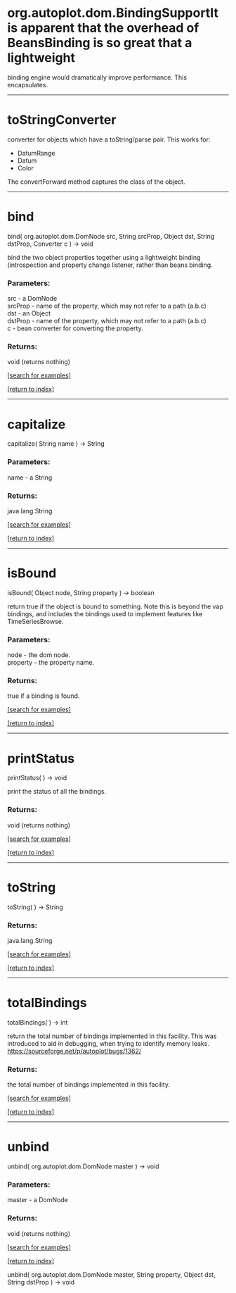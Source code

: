 # org.autoplot.dom.BindingSupportIt is apparent that the overhead of BeansBinding is so great that a lightweight
 binding engine would dramatically improve performance.  This encapsulates.
***
<a name="toStringConverter"></a>
# toStringConverter

converter for objects which have a toString/parse pair.  This works for:
 <ul>
 <li>DatumRange
 <li>Datum
 <li>Color
 </ul>
 The convertForward method captures the class of the object.

***
<a name="bind"></a>
# bind
bind( org.autoplot.dom.DomNode src, String srcProp, Object dst, String dstProp, Converter c ) &rarr; void

bind the two object properties together using a lightweight binding (introspection and
 property change listener, rather than beans binding.

### Parameters:
src - a DomNode
<br>srcProp - name of the property, which may not refer to a path (a.b.c)
<br>dst - an Object
<br>dstProp - name of the property, which may not refer to a path (a.b.c)
<br>c - bean converter for converting the property.

### Returns:
void (returns nothing)


<a href="https://github.com/autoplot/dev/search?q=bind&unscoped_q=bind">[search for examples]</a>

<a href="https://github.com/autoplot/documentation/blob/master/javadoc/index-all.md">[return to index]</a>

***
<a name="capitalize"></a>
# capitalize
capitalize( String name ) &rarr; String



### Parameters:
name - a String

### Returns:
java.lang.String


<a href="https://github.com/autoplot/dev/search?q=capitalize&unscoped_q=capitalize">[search for examples]</a>

<a href="https://github.com/autoplot/documentation/blob/master/javadoc/index-all.md">[return to index]</a>

***
<a name="isBound"></a>
# isBound
isBound( Object node, String property ) &rarr; boolean

return true if the object is bound to something.  Note this is 
 beyond the vap bindings, and includes the bindings used to implement
 features like TimeSeriesBrowse.

### Parameters:
node - the dom node.
<br>property - the property name.

### Returns:
true if a binding is found.

<a href="https://github.com/autoplot/dev/search?q=isBound&unscoped_q=isBound">[search for examples]</a>

<a href="https://github.com/autoplot/documentation/blob/master/javadoc/index-all.md">[return to index]</a>

***
<a name="printStatus"></a>
# printStatus
printStatus(  ) &rarr; void

print the status of all the bindings.

### Returns:
void (returns nothing)


<a href="https://github.com/autoplot/dev/search?q=printStatus&unscoped_q=printStatus">[search for examples]</a>

<a href="https://github.com/autoplot/documentation/blob/master/javadoc/index-all.md">[return to index]</a>

***
<a name="toString"></a>
# toString
toString(  ) &rarr; String



### Returns:
java.lang.String


<a href="https://github.com/autoplot/dev/search?q=toString&unscoped_q=toString">[search for examples]</a>

<a href="https://github.com/autoplot/documentation/blob/master/javadoc/index-all.md">[return to index]</a>

***
<a name="totalBindings"></a>
# totalBindings
totalBindings(  ) &rarr; int

return the total number of bindings implemented in this facility.
 This was introduced to aid in debugging, when trying to identify memory 
 leaks.  https://sourceforge.net/p/autoplot/bugs/1362/

### Returns:
the total number of bindings implemented in this facility.

<a href="https://github.com/autoplot/dev/search?q=totalBindings&unscoped_q=totalBindings">[search for examples]</a>

<a href="https://github.com/autoplot/documentation/blob/master/javadoc/index-all.md">[return to index]</a>

***
<a name="unbind"></a>
# unbind
unbind( org.autoplot.dom.DomNode master ) &rarr; void



### Parameters:
master - a DomNode

### Returns:
void (returns nothing)


<a href="https://github.com/autoplot/dev/search?q=unbind&unscoped_q=unbind">[search for examples]</a>

<a href="https://github.com/autoplot/documentation/blob/master/javadoc/index-all.md">[return to index]</a>

unbind( org.autoplot.dom.DomNode master, String property, Object dst, String dstProp ) &rarr; void<br>
